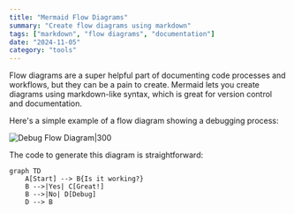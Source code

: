 ```yaml
---
title: "Mermaid Flow Diagrams"
summary: "Create flow diagrams using markdown"
tags: ["markdown", "flow diagrams", "documentation"]
date: "2024-11-05"
category: "tools"
---
```


Flow diagrams are a super helpful part of documenting code processes and workflows, but they can be a pain to create. Mermaid lets you create diagrams using markdown-like syntax, which is great for version control and documentation.

Here's a simple example of a flow diagram showing a debugging process:

![Debug Flow Diagram|300](/images/mermaid-demo.png)

<!-- <img src="/images/mermaid-demo.svg" alt="Debug Flow Diagram" className="w-96" /> -->

The code to generate this diagram is straightforward:

```mermaid
graph TD
    A[Start] --> B{Is it working?}
    B -->|Yes| C[Great!]
    B -->|No| D[Debug]
    D --> B
```
